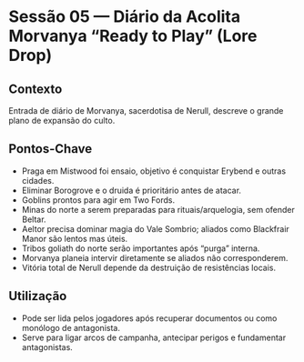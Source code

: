 # Sessão 05 — Diário da Acolita Morvanya “Ready to Play” (Lore Drop)

## Contexto
Entrada de diário de Morvanya, sacerdotisa de Nerull, descreve o grande plano de expansão do culto.

## Pontos-Chave
- Praga em Mistwood foi ensaio, objetivo é conquistar Erybend e outras cidades.
- Eliminar Borogrove e o druida é prioritário antes de atacar.
- Goblins prontos para agir em Two Fords.
- Minas do norte a serem preparadas para rituais/arquelogia, sem ofender Beltar.
- Aeltor precisa dominar magia do Vale Sombrio; aliados como Blackfrair Manor são lentos mas úteis.
- Tribos goliath do norte serão importantes após “purga” interna.
- Morvanya planeia intervir diretamente se aliados não corresponderem.
- Vitória total de Nerull depende da destruição de resistências locais.

## Utilização
- Pode ser lida pelos jogadores após recuperar documentos ou como monólogo de antagonista.
- Serve para ligar arcos de campanha, antecipar perigos e fundamentar antagonistas.

